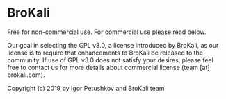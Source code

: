 # BroKali

Free for non-commercial use. For commercial use please read below.

Our goal in selecting the GPL v3.0, a license introduced by BroKali, as our license is to require that enhancements to BroKali be released to the community. If use of GPL v3.0 does not satisfy your desires, please feel free to contact us for more details about commercial license (team [at] brokali.com).

Copyright (c) 2019 by Igor Petushkov and BroKali team